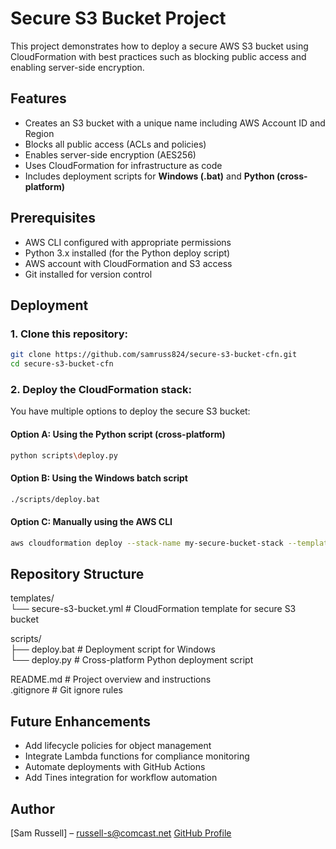 # Secure S3 Bucket Project

This project demonstrates how to deploy a secure AWS S3 bucket using CloudFormation with best practices such as blocking public access and enabling server-side encryption.

## Features

- Creates an S3 bucket with a unique name including AWS Account ID and Region
- Blocks all public access (ACLs and policies)
- Enables server-side encryption (AES256)
- Uses CloudFormation for infrastructure as code
- Includes deployment scripts for **Windows (.bat)** and **Python (cross-platform)**

## Prerequisites

- AWS CLI configured with appropriate permissions
- Python 3.x installed (for the Python deploy script)
- AWS account with CloudFormation and S3 access
- Git installed for version control

## Deployment

### 1. Clone this repository:
   ```bash
   git clone https://github.com/samruss824/secure-s3-bucket-cfn.git
   cd secure-s3-bucket-cfn
   ```
   
### 2. Deploy the CloudFormation stack:
   You have multiple options to deploy the secure S3 bucket:

#### Option A: Using the Python script (cross-platform)
```bash
python scripts\deploy.py
```
    
#### Option B: Using the Windows batch script
```bash
./scripts/deploy.bat
```

#### Option C: Manually using the AWS CLI
```bash
aws cloudformation deploy --stack-name my-secure-bucket-stack --template-file templates/secure-s3-bucket.yml --capabilities CAPABILITY_NAMED_IAM
```

## Repository Structure

templates/  
└── secure-s3-bucket.yml     # CloudFormation template for secure S3 bucket

scripts/  
├── deploy.bat               # Deployment script for Windows  
└── deploy.py                # Cross-platform Python deployment script

README.md                    # Project overview and instructions  
.gitignore                   # Git ignore rules




## Future Enhancements
- Add lifecycle policies for object management
- Integrate Lambda functions for compliance monitoring
- Automate deployments with GitHub Actions
- Add Tines integration for workflow automation

## Author
[Sam Russell] – <russell-s@comcast.net>
[GitHub Profile](https://github.com/samruss824)